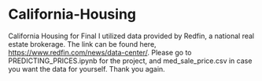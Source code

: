 # California-Housing
California Housing for Final
I utilized data provided by Redfin, a national real estate brokerage.  The link can be found here, https://www.redfin.com/news/data-center/.
Please go to PREDICTING_PRICES.ipynb for the project, and med_sale_price.csv in case you want the data for yourself.
Thank you again.
